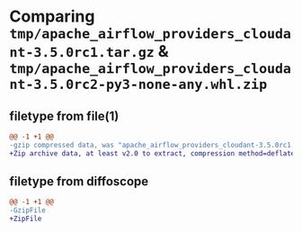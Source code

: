 # Comparing `tmp/apache_airflow_providers_cloudant-3.5.0rc1.tar.gz` & `tmp/apache_airflow_providers_cloudant-3.5.0rc2-py3-none-any.whl.zip`

## filetype from file(1)

```diff
@@ -1 +1 @@
-gzip compressed data, was "apache_airflow_providers_cloudant-3.5.0rc1.tar", last modified: Mon Jan 22 08:26:13 2024, max compression
+Zip archive data, at least v2.0 to extract, compression method=deflate
```

## filetype from diffoscope

```diff
@@ -1 +1 @@
-GzipFile
+ZipFile
```

